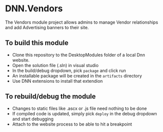 # DNN.Vendors
The Vendors module project allows admins to manage Vendor relationships and add Advertising banners to their site.

## To build this module
- Clone this repository to the DesktopModules folder of a local Dnn website.
- Open the solution file (.sln) in visual studio
- In the build/debug dropdown, pick `package` and click run
- An installable package will be created in the `artifacts` directory
- Use DNN extensions to install that extendion

## To rebuild/debug the module
- Changes to static files like .ascx or .js file need nothing to be done
- If compiled code is updated, simply pick `deploy` in the debug dropdown and start debugging
- Attach to the website process to be able to hit a breakpoint
